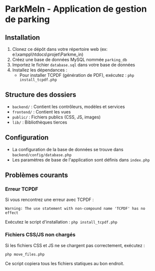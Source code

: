 # ParkMeIn - Application de gestion de parking

## Installation

1. Clonez ce dépôt dans votre répertoire web (ex: e:\xampp\htdocs\projet\Parkme_in)
2. Créez une base de données MySQL nommée `parking_db`
3. Importez le fichier `database.sql` dans votre base de données
4. Installez les dépendances :
   - Pour installer TCPDF (génération de PDF), exécutez : `php install_tcpdf.php`

## Structure des dossiers

- `backend/` : Contient les contrôleurs, modèles et services
- `frontend/` : Contient les vues
- `public/` : Fichiers publics (CSS, JS, images)
- `lib/` : Bibliothèques tierces

## Configuration

- La configuration de la base de données se trouve dans `backend/config/database.php`
- Les paramètres de base de l'application sont définis dans `index.php`

## Problèmes courants

### Erreur TCPDF

Si vous rencontrez une erreur avec TCPDF :
```
Warning: The use statement with non-compound name 'TCPDF' has no effect
```

Exécutez le script d'installation : `php install_tcpdf.php`

### Fichiers CSS/JS non chargés

Si les fichiers CSS et JS ne se chargent pas correctement, exécutez :
```
php move_files.php
```

Ce script copiera tous les fichiers statiques au bon endroit.
